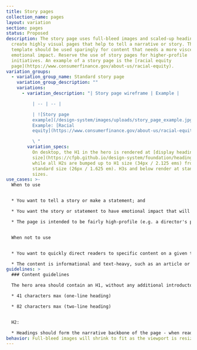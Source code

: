 ```yaml
---
title: Story pages
collection_name: pages
layout: variation
section: pages
status: Proposed
description: The story page uses full-bleed images and scaled-up headings to
  create highly visual pages that help to tell a narrative or story. The
  template should be used sparingly for content that needs a more visceral or
  emotional impact. Reserve the use of story pages for higher-profile
  initiatives. An example of a story page is the [racial equity
  page](https://www.consumerfinance.gov/about-us/racial-equity).
variation_groups:
  - variation_group_name: Standard story page
    variation_group_description: ""
    variations:
      - variation_description: "| Story page wireframe | Example |

          | -- | -- |

          | ![Story page
          example](/design-system/images/uploads/story_page_example.jpg) |
          Example: [Racial
          equity](https://www.consumerfinance.gov/about-us/racial-equity/)|\

          \ "
        variation_specs:
          On desktop, the H1 in the hero is rendered at [display heading
          size](https://cfpb.github.io/design-system/foundation/headings#web-headings-1)
          while all H2s are bumped up to H1 size (34px / 2.125 ems) from their
          standard size (26px / 1.625 em). H3s and below render at standard
          sizes.
use_cases: >-
  When to use


  * You want to tell a story or make a statement; and 

  * You want the story or statement to have emotional impact that will be enhanced with the use of full-bleed images and large headings; and

  * The page is intended to be fairly high-profile (e.g. a director's priority page)


  When not to use


  * You want to quickly direct readers to specific content on a given topic. Use the [sublanding](https://cfpb.github.io/design-system/pages/sublanding-pages) or [browse page](https://cfpb.github.io/design-system/pages/browse-pages) instead. 

  * The content is informational and text-heavy, such as an article or blog post. Use the [learn page](https://cfpb.github.io/design-system/pages/learn-pages) instead.
guidelines: >
  ### Content guidelines

  The hero area should contain an H1, without any additional introductory subcopy.

  * 41 characters max (one-line heading)

  * 82 characters max (two-line heading)


  H2:

  * Headings should form the narrative backbone of the page - when read together, they should tell a story.
behavior: Full-bleed images will shrink to fit as the viewport is resized.
---
```

